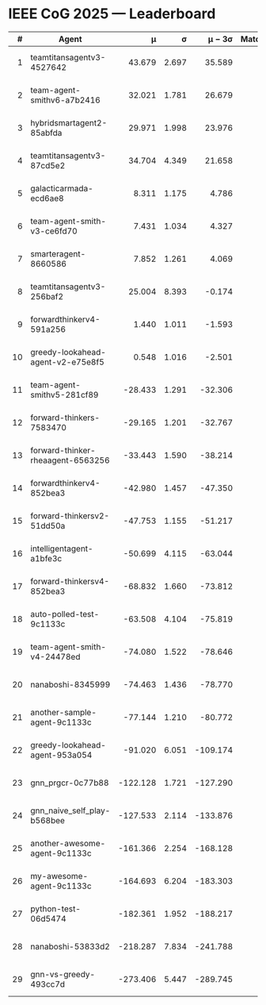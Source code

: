 # IEEE CoG 2025 — Leaderboard

| # | Agent | μ | σ | μ − 3σ | Matches | Updated |
|---:|---|---:|---:|---:|---:|---|
| 1 | teamtitansagentv3-4527642 | 43.679 | 2.697 | 35.589 | 260 | 2025-08-17 12:25 |
| 2 | team-agent-smithv6-a7b2416 | 32.021 | 1.781 | 26.679 | 320 | 2025-08-17 12:25 |
| 3 | hybridsmartagent2-85abfda | 29.971 | 1.998 | 23.976 | 284 | 2025-08-17 12:25 |
| 4 | teamtitansagentv3-87cd5e2 | 34.704 | 4.349 | 21.658 | 320 | 2025-08-17 12:25 |
| 5 | galacticarmada-ecd6ae8 | 8.311 | 1.175 | 4.786 | 260 | 2025-08-17 12:25 |
| 6 | team-agent-smith-v3-ce6fd70 | 7.431 | 1.034 | 4.327 | 340 | 2025-08-17 12:25 |
| 7 | smarteragent-8660586 | 7.852 | 1.261 | 4.069 | 231 | 2025-08-17 12:25 |
| 8 | teamtitansagentv3-256baf2 | 25.004 | 8.393 | -0.174 | 160 | 2025-08-17 12:25 |
| 9 | forwardthinkerv4-591a256 | 1.440 | 1.011 | -1.593 | 296 | 2025-08-17 12:25 |
| 10 | greedy-lookahead-agent-v2-e75e8f5 | 0.548 | 1.016 | -2.501 | 380 | 2025-08-17 12:25 |
| 11 | team-agent-smithv5-281cf89 | -28.433 | 1.291 | -32.306 | 260 | 2025-08-17 12:25 |
| 12 | forward-thinkers-7583470 | -29.165 | 1.201 | -32.767 | 220 | 2025-08-17 12:25 |
| 13 | forward-thinker-rheaagent-6563256 | -33.443 | 1.590 | -38.214 | 180 | 2025-08-17 12:25 |
| 14 | forwardthinkerv4-852bea3 | -42.980 | 1.457 | -47.350 | 372 | 2025-08-17 12:25 |
| 15 | forward-thinkersv2-51dd50a | -47.753 | 1.155 | -51.217 | 400 | 2025-08-17 12:25 |
| 16 | intelligentagent-a1bfe3c | -50.699 | 4.115 | -63.044 | 270 | 2025-08-17 12:25 |
| 17 | forward-thinkersv4-852bea3 | -68.832 | 1.660 | -73.812 | 197 | 2025-08-17 12:25 |
| 18 | auto-polled-test-9c1133c | -63.508 | 4.104 | -75.819 | 160 | 2025-08-17 12:25 |
| 19 | team-agent-smith-v4-24478ed | -74.080 | 1.522 | -78.646 | 420 | 2025-08-17 12:25 |
| 20 | nanaboshi-8345999 | -74.463 | 1.436 | -78.770 | 220 | 2025-08-17 12:25 |
| 21 | another-sample-agent-9c1133c | -77.144 | 1.210 | -80.772 | 260 | 2025-08-17 12:25 |
| 22 | greedy-lookahead-agent-953a054 | -91.020 | 6.051 | -109.174 | 280 | 2025-08-17 12:25 |
| 23 | gnn_prgcr-0c77b88 | -122.128 | 1.721 | -127.290 | 460 | 2025-08-17 12:25 |
| 24 | gnn_naive_self_play-b568bee | -127.533 | 2.114 | -133.876 | 280 | 2025-08-17 12:25 |
| 25 | another-awesome-agent-9c1133c | -161.366 | 2.254 | -168.128 | 360 | 2025-08-17 12:25 |
| 26 | my-awesome-agent-9c1133c | -164.693 | 6.204 | -183.303 | 460 | 2025-08-17 12:25 |
| 27 | python-test-06d5474 | -182.361 | 1.952 | -188.217 | 240 | 2025-08-17 12:25 |
| 28 | nanaboshi-53833d2 | -218.287 | 7.834 | -241.788 | 300 | 2025-08-17 12:25 |
| 29 | gnn-vs-greedy-493cc7d | -273.406 | 5.447 | -289.745 | 240 | 2025-08-17 12:25 |
